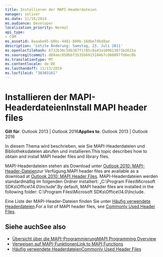 ```yaml
---
title: Installieren der MAPI-Headerdateien
manager: soliver
ms.date: 11/16/2014
ms.audience: Developer
localization_priority: Normal
api_type:
- COM
ms.assetid: 8aaabe65-b0bc-4481-b00b-16dbe74bd8ae
description: 'Letzte Änderung: Samstag, 23. Juli 2011'
ms.openlocfilehash: b732b30c59b387f1785c0a43a109613071b2615a
ms.sourcegitcommit: d89aec850bbf3535b6915104b7cd60097fd8ec0b
ms.translationtype: MT
ms.contentlocale: de-DE
ms.lasthandoff: 11/13/2019
ms.locfileid: "38303161"
---
```

# <a name="install-mapi-header-files"></a><span data-ttu-id="6d7f6-103">Installieren der MAPI-Headerdateien</span><span class="sxs-lookup"><span data-stu-id="6d7f6-103">Install MAPI header files</span></span>

<span data-ttu-id="6d7f6-104">**Gilt für**: Outlook 2013 | Outlook 2016</span><span class="sxs-lookup"><span data-stu-id="6d7f6-104">**Applies to**: Outlook 2013 | Outlook 2016</span></span> 
  
<span data-ttu-id="6d7f6-105">In diesem Thema wird beschrieben, wie Sie MAPI-Headerdateien und Bibliotheksdateien abrufen und installieren.</span><span class="sxs-lookup"><span data-stu-id="6d7f6-105">This topic describes how to obtain and install MAPI header files and library files.</span></span>

<span data-ttu-id="6d7f6-106">MAPI-Headerdateien stehen als Download unter [Outlook 2010: MAPI-Header-Dateien](https://www.microsoft.com/download/details.aspx?id=12905)zur Verfügung.</span><span class="sxs-lookup"><span data-stu-id="6d7f6-106">MAPI header files are available as a download at [Outlook 2010: MAPI Header Files](https://www.microsoft.com/download/details.aspx?id=12905).</span></span> <span data-ttu-id="6d7f6-107">MAPI-Headerdateien werden standardmäßig im folgenden Ordner installiert: „C:\Program Files\Microsoft SDKs\Office\14.0\Include“.</span><span class="sxs-lookup"><span data-stu-id="6d7f6-107">By default, MAPI header files are installed in the following folder: C:\Program Files\Microsoft SDKs\Office\14.0\Include.</span></span>
  
<span data-ttu-id="6d7f6-108">Eine Liste der MAPI-Header-Dateien finden Sie unter [Häufig verwendete Headerdateien](commonly-used-header-files.md).</span><span class="sxs-lookup"><span data-stu-id="6d7f6-108">For a list of MAPI header files, see [Commonly Used Header Files](commonly-used-header-files.md).</span></span>
  
## <a name="see-also"></a><span data-ttu-id="6d7f6-109">Siehe auch</span><span class="sxs-lookup"><span data-stu-id="6d7f6-109">See also</span></span>

- [<span data-ttu-id="6d7f6-110">Übersicht über die MAPI-Programmierung</span><span class="sxs-lookup"><span data-stu-id="6d7f6-110">MAPI Programming Overview</span></span>](mapi-programming-overview.md) 
- [<span data-ttu-id="6d7f6-111">Verweisen auf MAPI-Funktionen</span><span class="sxs-lookup"><span data-stu-id="6d7f6-111">Link to MAPI Functions</span></span>](how-to-link-to-mapi-functions.md)
- [<span data-ttu-id="6d7f6-112">Häufig verwendete Headerdateien</span><span class="sxs-lookup"><span data-stu-id="6d7f6-112">Commonly Used Header Files</span></span>](commonly-used-header-files.md)

